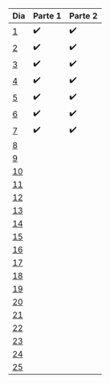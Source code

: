 | Dia | Parte 1 | Parte 2 |
| ----------- | ----------- | ----------- |
| [1](https://github.com/Gischenato/AdventOfCode/tree/main/2021/01) | ✔️ | ✔️ |
| [2](https://github.com/Gischenato/AdventOfCode/tree/main/2021/02) | ✔️ | ✔️ |
| [3](https://github.com/Gischenato/AdventOfCode/tree/main/2021/03)| ✔️ | ✔️ |
| [4](https://github.com/Gischenato/AdventOfCode/tree/main/2021/04) | ✔️ | ✔️ |
| [5](https://github.com/Gischenato/AdventOfCode/tree/main/2021/05) | ✔️ | ✔️ |
| [6](https://github.com/Gischenato/AdventOfCode/tree/main/2021/06) | ✔️ | ✔️ |
| [7](https://github.com/Gischenato/AdventOfCode/tree/main/2021/07) | ✔️ | ✔️ |
| [8](https://github.com/Gischenato/AdventOfCode/tree/main/2021/08) |  |  |
| [9](https://github.com/Gischenato/AdventOfCode/tree/main/2021/09) |  |  |
| [10](https://github.com/Gischenato/AdventOfCode/tree/main/2021/10) |  |  |
| [11](https://github.com/Gischenato/AdventOfCode/tree/main/2021/11) |  |  |
| [12](https://github.com/Gischenato/AdventOfCode/tree/main/2021/12) |  |  |
| [13](https://github.com/Gischenato/AdventOfCode/tree/main/2021/13) |  |  |
| [14](https://github.com/Gischenato/AdventOfCode/tree/main/2021/14) |  |  |
| [15](https://github.com/Gischenato/AdventOfCode/tree/main/2021/15) |  |  |
| [16](https://github.com/Gischenato/AdventOfCode/tree/main/2021/16) |  |  |
| [17](https://github.com/Gischenato/AdventOfCode/tree/main/2021/17) |  |  |
| [18](https://github.com/Gischenato/AdventOfCode/tree/main/2021/18) |  |  |
| [19](https://github.com/Gischenato/AdventOfCode/tree/main/2021/19) |  |  |
| [20](https://github.com/Gischenato/AdventOfCode/tree/main/2021/20) |  |  |
| [21](https://github.com/Gischenato/AdventOfCode/tree/main/2021/21) |  |  |
| [22](https://github.com/Gischenato/AdventOfCode/tree/main/2021/22) |  |  |
| [23](https://github.com/Gischenato/AdventOfCode/tree/main/2021/23) |  |  |
| [24](https://github.com/Gischenato/AdventOfCode/tree/main/2021/24) |  |  |
| [25](https://github.com/Gischenato/AdventOfCode/tree/main/2021/25) |  |  |
